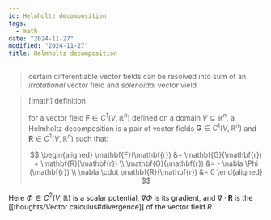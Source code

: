 ```yaml
---
id: Helmholtz decomposition
tags:
  - math
date: "2024-11-27"
modified: "2024-11-27"
title: Helmholtz decomposition
---
```


> certain differentiable vector fields can be resolved into sum of an _irrotational_ vector field and _solenoidal_ vector vield

> [!math] definition
>
> for a vector field $\mathbf{F} \in C^1 (V, \mathbb{R}^n)$ defined on a domain $V \subseteq \mathbb{R}^n$, a Helmholtz decomposition is a pair of vector fields
> $\mathbf{G} \in C^1 (V, \mathbb{R}^n)$ and $\mathbf{R} \in C^1 (V, \mathbb{R}^n)$ such that:
>
> $$
> \begin{aligned}
> \mathbf{F}(\mathbf{r}) &= \mathbf{G}(\mathbf{r}) + \mathbf{R}(\mathbf{r}) \\
> \mathbf{G}(\mathbf{r}) &= - \nabla \Phi (\mathbf{r}) \\
> \nabla \cdot \mathbf{R}(\mathbf{r}) &= 0
> \end{aligned}
> $$

Here $\Phi \in C^2(V, \mathbb{R})$ is a scalar potential, $\nabla \Phi$ is its gradient, and $\nabla \cdot \mathbf{R}$ is the [[thoughts/Vector calculus#divergence]] of the vector field $R$
